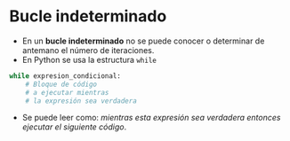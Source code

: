 # Bucle indeterminado

- En un **bucle indeterminado** no se puede conocer o determinar de antemano el número de iteraciones.
- En Python se usa la estructura `while`

```py
while expresion_condicional:
	# Bloque de código
	# a ejecutar mientras
	# la expresión sea verdadera
```

- Se puede leer como: *mientras esta expresión sea verdadera entonces ejecutar el siguiente código*.
